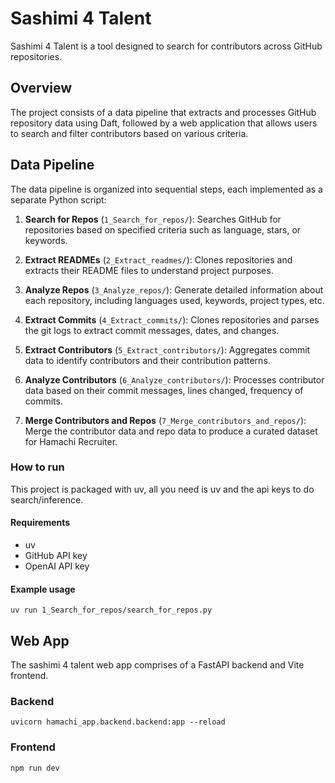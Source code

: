 # Sashimi 4 Talent

Sashimi 4 Talent is a tool designed to search for contributors across GitHub repositories.

## Overview

The project consists of a data pipeline that extracts and processes GitHub repository data using Daft, followed by a web application that allows users to search and filter contributors based on various criteria.

## Data Pipeline

The data pipeline is organized into sequential steps, each implemented as a separate Python script:

1. **Search for Repos** (`1_Search_for_repos/`): Searches GitHub for repositories based on specified criteria such as language, stars, or keywords.

2. **Extract READMEs** (`2_Extract_readmes/`): Clones repositories and extracts their README files to understand project purposes.

3. **Analyze Repos** (`3_Analyze_repos/`): Generate detailed information about each repository, including languages used, keywords, project types, etc.

4. **Extract Commits** (`4_Extract_commits/`): Clones repositories and parses the git logs to extract commit messages, dates, and changes.

5. **Extract Contributors** (`5_Extract_contributors/`): Aggregates commit data to identify contributors and their contribution patterns.

6. **Analyze Contributors** (`6_Analyze_contributors/`): Processes contributor data based on their commit messages, lines changed, frequency of commits.

7. **Merge Contributors and Repos** (`7_Merge_contributors_and_repos/`): Merge the contributor data and repo data to produce a curated dataset for Hamachi Recruiter.

### How to run

This project is packaged with uv, all you need is uv and the api keys to do search/inference.

#### Requirements

- uv
- GitHub API key
- OpenAI API key

#### Example usage

```
uv run 1_Search_for_repos/search_for_repos.py
```

## Web App

The sashimi 4 talent web app comprises of a FastAPI backend and Vite frontend.

### Backend

```
uvicorn hamachi_app.backend.backend:app --reload
```

### Frontend

```
npm run dev
```

